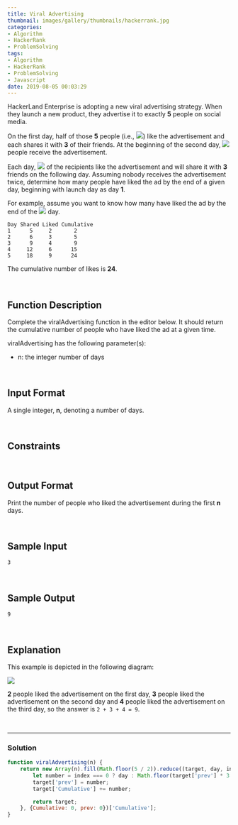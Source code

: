 ```yaml
---
title: Viral Advertising
thumbnail: images/gallery/thumbnails/hackerrank.jpg
categories:
- Algorithm
- HackerRank
- ProblemSolving
tags:
- Algorithm
- HackerRank
- ProblemSolving
- Javascript
date: 2019-08-05 00:03:29
---
```

  
  

HackerLand Enterprise is adopting a new viral advertising strategy. When they launch a new product, they advertise it to exactly **5** people on social media.

On the first day, half of those **5** people (i.e., ![](https://latex.codecogs.com/gif.latex?floor(\frac{5}{2})&space;=&space;2)) like the advertisement and each shares it with **3** of their friends. At the beginning of the second day, ![](https://latex.codecogs.com/gif.latex?floor(\frac{5}{2})\times&space;3&space;=&space;2\times&space;3=6) people receive the advertisement.

Each day, ![](https://latex.codecogs.com/gif.latex?floor(\frac{recipients}{2})) of the recipients like the advertisement and will share it with **3** friends on the following day. Assuming nobody receives the advertisement twice, determine how many people have liked the ad by the end of a given day, beginning with launch day as day **1**.

For example, assume you want to know how many have liked the ad by the end of the ![](https://latex.codecogs.com/gif.latex?5^{th}) day.

```
Day Shared Liked Cumulative
1      5     2       2
2      6     3       5
3      9     4       9
4     12     6      15
5     18     9      24
```

The cumulative number of likes is **24**.

<br/>
<!-- more -->

## Function Description

Complete the viralAdvertising function in the editor below. It should return the cumulative number of people who have liked the ad at a given time.

viralAdvertising has the following parameter(s):

- n: the integer number of days

<br/>

## Input Format

A single integer, **n**, denoting a number of days.

<br/>

## Constraints


<br/>

## Output Format

Print the number of people who liked the advertisement during the first **n** days.

<br/>

## Sample Input
```
3
```

<br/>

## Sample Output
```
9
```

<br/>

## Explanation

This example is depicted in the following diagram:

![](./images/viralAdvertising.png)

**2** people liked the advertisement on the first day, **3** people liked the advertisement on the second day and **4** people liked the advertisement on the third day, so the answer is `2 + 3 + 4 = 9`.

<br/>

---

### Solution

```javascript
function viralAdvertising(n) {
    return new Array(n).fill(Math.floor(5 / 2)).reduce((target, day, index) => {
        let number = index === 0 ? day : Math.floor(target['prev'] * 3 / 2);
        target['prev'] = number;
        target['Cumulative'] += number;

        return target;
    }, {Cumulative: 0, prev: 0})['Cumulative'];
}
```